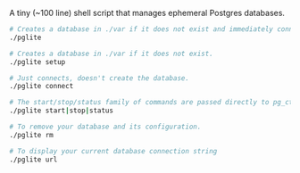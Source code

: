A tiny (~100 line) shell script that manages ephemeral Postgres databases.

```bash
# Creates a database in ./var if it does not exist and immediately connects.
./pglite

# Creates a database in ./var if it does not exist.
./pglite setup

# Just connects, doesn't create the database.
./pglite connect

# The start/stop/status family of commands are passed directly to pg_ctl.
./pglite start|stop|status

# To remove your database and its configuration.
./pglite rm

# To display your current database connection string
./pglite url
```
